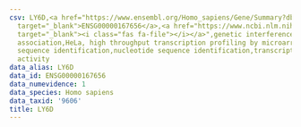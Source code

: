```yaml
---
csv: LY6D,<a href="https://www.ensembl.org/Homo_sapiens/Gene/Summary?db=core;g=ENSG00000167656"
  target="_blank">ENSG00000167656</a>,<a href="https://www.ncbi.nlm.nih.gov/pubmed/17216044"
  target="_blank"><i class="fas fa-file"></i></a>",genetic interference,functional
  association,HeLa, high throughput transcription profiling by microarray,nucleotide
  sequence identification,nucleotide sequence identification,transcriptional regulation,up-regulates
  activity
data_alias: LY6D
data_id: ENSG00000167656
data_numevidence: 1
data_species: Homo sapiens
data_taxid: '9606'
title: LY6D
---
```

